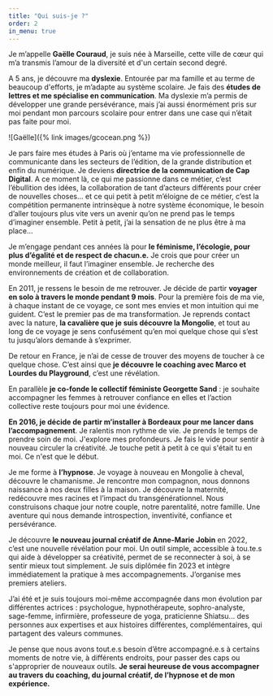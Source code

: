 ```yaml
---
title: "Qui suis-je ?"
order: 2
in_menu: true
---
```

Je m’appelle **Gaëlle Couraud**, je suis née à Marseille, cette ville de cœur qui m’a transmis l’amour de la diversité et d'un certain second degré.

A 5 ans, je découvre ma **dyslexie**. Entourée par ma famille et au terme de beaucoup d'efforts, je m’adapte au système scolaire. Je fais des **études de lettres et me spécialise en communication**. Ma dyslexie m’a permis de développer une grande persévérance, mais j’ai aussi énormément pris sur moi pendant mon parcours scolaire pour entrer dans une case qui n’était pas faite pour moi.

![Gaëlle]({% link images/gcocean.png %}) 

Je pars faire mes études à Paris où j’entame ma vie professionnelle de communicante dans les secteurs de l’édition, de la grande distribution et enfin du numérique. Je deviens **directrice de la communication de Cap Digital**. A ce moment là, ce qui me passionne dans ce métier, c’est l’ébullition des idées, la collaboration de tant d’acteurs différents pour créer de nouvelles choses... et ce qui petit à petit m’éloigne de ce métier, c’est la compétition permanente intrinsèque à notre système économique, le besoin d’aller toujours plus vite vers un avenir qu’on ne prend pas le temps d’imaginer ensemble. Petit à petit, j’ai la sensation de ne plus être à ma place...

Je m’engage pendant ces années là pour **le féminisme, l’écologie, pour plus d’égalité et de respect de chacun.e.** Je crois que pour créer un monde meilleur, il faut l’imaginer ensemble. Je recherche des environnements de création et de collaboration.

En 2011, je ressens le besoin de me retrouver. Je décide de partir **voyager en solo à travers le monde pendant 9 mois**. Pour la première fois de ma vie, à chaque instant de ce voyage, ce sont mes envies et mon intuition qui me guident. C’est le premier pas de ma transformation. Je reprends contact avec la nature, **la cavalière que je suis découvre la Mongolie**, et tout au long de ce voyage je sens confusément qu’en moi quelque chose qui s’est tu jusqu’alors demande à s’exprimer.

De retour en France, je n’ai de cesse de trouver des moyens de toucher à ce quelque chose. C’est ainsi que **je découvre le coaching avec Marco et Lourdes du Playground**, c’est une révélation.

En parallèle **je co-fonde le collectif féministe Georgette Sand** : je souhaite accompagner les femmes à retrouver confiance en elles et l’action collective reste toujours pour moi une évidence.

**En 2016, je décide de partir m’installer à Bordeaux pour me lancer dans l’accompagnement**. Je ralentis mon rythme de vie. Je prends le temps de prendre soin de moi. J'explore mes profondeurs. Je fais le vide pour sentir à nouveau circuler la créativité. Je touche petit à petit à ce qui s'était tu en moi. Ce n'est que le début.

Je me forme à **l’hypnose**. Je voyage à nouveau en Mongolie à cheval, découvre le chamanisme. Je rencontre mon compagnon, nous donnons naissance à nos deux filles à la maison. Je découvre la maternité, redécouvre mes racines et l’impact du transgénérationnel. Nous construisons chaque jour notre couple, notre parentalité, notre famille. Une aventure qui nous demande introspection, inventivité, confiance et persévérance.

Je découvre **le nouveau journal créatif de Anne-Marie Jobin** en 2022, c’est une nouvelle révélation pour moi. Un outil simple, accessible à tou.te.s qui aide à développer sa créativité, permet de se reconnecter à soi, à se sentir mieux tout simplement. Je suis diplômée fin 2023 et intègre immédiatement la pratique à mes accompagnements. J’organise mes premiers ateliers.

J’ai été et je suis toujours moi-même accompagnée dans mon évolution par différentes actrices : psychologue, hypnothérapeute, sophro-analyste, sage-femme, infirmière, professeure de yoga, praticienne Shiatsu... des personnes aux expertises et aux histoires différentes, complémentaires, qui partagent des valeurs communes. 

Je pense que nous avons tout.e.s besoin d’être accompagné.e.s à certains moments de notre vie, à différents endroits, pour passer des caps ou s'approprier de nouveaux outils. **Je serai heureuse de vous accompagner au travers du coaching, du journal créatif, de l’hypnose et de mon expérience.** 